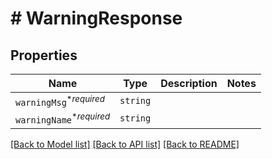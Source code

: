 # # WarningResponse



## Properties

Name | Type | Description | Notes
------------ | ------------- | ------------- | -------------
| `warningMsg`<sup>*_required_</sup> | ```string``` |    |  |
| `warningName`<sup>*_required_</sup> | ```string``` |    |  |

[[Back to Model list]](../../README.md#models) [[Back to API list]](../../README.md#endpoints) [[Back to README]](../../README.md)
